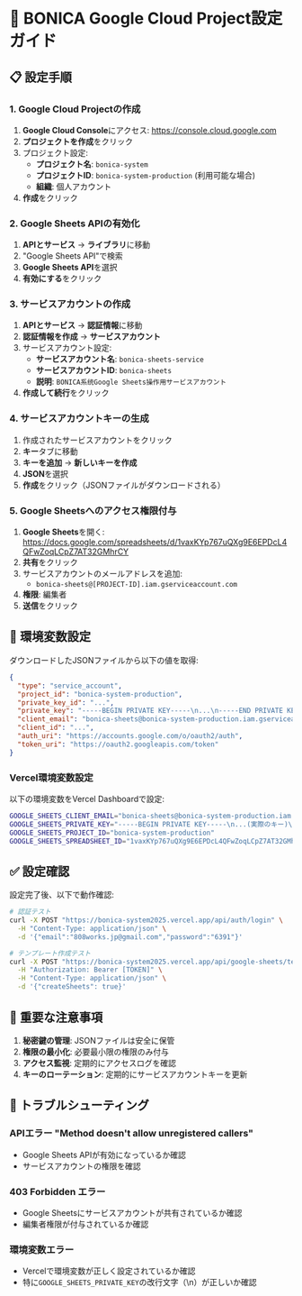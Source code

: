 # 🔧 BONICA Google Cloud Project設定ガイド

## 📋 設定手順

### 1. Google Cloud Projectの作成

1. **Google Cloud Console**にアクセス: https://console.cloud.google.com
2. **プロジェクトを作成**をクリック
3. プロジェクト設定:
   - **プロジェクト名**: `bonica-system`
   - **プロジェクトID**: `bonica-system-production` (利用可能な場合)
   - **組織**: 個人アカウント
4. **作成**をクリック

### 2. Google Sheets APIの有効化

1. **APIとサービス** → **ライブラリ**に移動
2. "Google Sheets API"で検索
3. **Google Sheets API**を選択
4. **有効にする**をクリック

### 3. サービスアカウントの作成

1. **APIとサービス** → **認証情報**に移動
2. **認証情報を作成** → **サービスアカウント**
3. サービスアカウント設定:
   - **サービスアカウント名**: `bonica-sheets-service`
   - **サービスアカウントID**: `bonica-sheets`
   - **説明**: `BONICA系统Google Sheets操作用サービスアカウント`
4. **作成して続行**をクリック

### 4. サービスアカウントキーの生成

1. 作成されたサービスアカウントをクリック
2. **キー**タブに移動
3. **キーを追加** → **新しいキーを作成**
4. **JSON**を選択
5. **作成**をクリック（JSONファイルがダウンロードされる）

### 5. Google Sheetsへのアクセス権限付与

1. **Google Sheets**を開く: https://docs.google.com/spreadsheets/d/1vaxKYp767uQXg9E6EPDcL4QFwZoqLCpZ7AT32GMhrCY
2. **共有**をクリック
3. サービスアカウントのメールアドレスを追加:
   - `bonica-sheets@[PROJECT-ID].iam.gserviceaccount.com`
4. **権限**: 編集者
5. **送信**をクリック

## 🔑 環境変数設定

ダウンロードしたJSONファイルから以下の値を取得:

```json
{
  "type": "service_account",
  "project_id": "bonica-system-production",
  "private_key_id": "...",
  "private_key": "-----BEGIN PRIVATE KEY-----\n...\n-----END PRIVATE KEY-----\n",
  "client_email": "bonica-sheets@bonica-system-production.iam.gserviceaccount.com",
  "client_id": "...",
  "auth_uri": "https://accounts.google.com/o/oauth2/auth",
  "token_uri": "https://oauth2.googleapis.com/token"
}
```

### Vercel環境変数設定

以下の環境変数をVercel Dashboardで設定:

```bash
GOOGLE_SHEETS_CLIENT_EMAIL="bonica-sheets@bonica-system-production.iam.gserviceaccount.com"
GOOGLE_SHEETS_PRIVATE_KEY="-----BEGIN PRIVATE KEY-----\n...(実際のキー)\n-----END PRIVATE KEY-----\n"
GOOGLE_SHEETS_PROJECT_ID="bonica-system-production"
GOOGLE_SHEETS_SPREADSHEET_ID="1vaxKYp767uQXg9E6EPDcL4QFwZoqLCpZ7AT32GMhrCY"
```

## ✅ 設定確認

設定完了後、以下で動作確認:

```bash
# 認証テスト
curl -X POST "https://bonica-system2025.vercel.app/api/auth/login" \
  -H "Content-Type: application/json" \
  -d '{"email":"808works.jp@gmail.com","password":"6391"}'

# テンプレート作成テスト
curl -X POST "https://bonica-system2025.vercel.app/api/google-sheets/templates" \
  -H "Authorization: Bearer [TOKEN]" \
  -H "Content-Type: application/json" \
  -d '{"createSheets": true}'
```

## 🚨 重要な注意事項

1. **秘密鍵の管理**: JSONファイルは安全に保管
2. **権限の最小化**: 必要最小限の権限のみ付与
3. **アクセス監視**: 定期的にアクセスログを確認
4. **キーのローテーション**: 定期的にサービスアカウントキーを更新

## 🔧 トラブルシューティング

### APIエラー "Method doesn't allow unregistered callers"
- Google Sheets APIが有効になっているか確認
- サービスアカウントの権限を確認

### 403 Forbidden エラー
- Google Sheetsにサービスアカウントが共有されているか確認
- 編集者権限が付与されているか確認

### 環境変数エラー
- Vercelで環境変数が正しく設定されているか確認
- 特に`GOOGLE_SHEETS_PRIVATE_KEY`の改行文字（\n）が正しいか確認